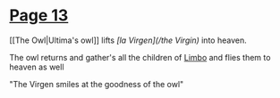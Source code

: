 # [Page 13](/BMU.pdf#page=25)
[[The Owl|Ultima's owl]] lifts *[la Virgen](/the Virgin)* into heaven.

The owl returns and gather's all the children of [Limbo](/Limbo) and flies them to heaven as well

"The Virgen smiles at the goodness of the owl"